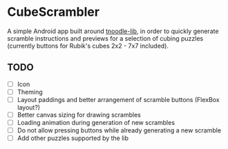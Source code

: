 # CubeScrambler

A simple Android app built around [tnoodle-lib](https://github.com/thewca/tnoodle-lib),
in order to quickly generate scramble instructions and previews for a selection of cubing puzzles (currently buttons for Rubik's cubes 2x2 - 7x7 included).

## TODO

- [ ] Icon
- [ ] Theming
- [ ] Layout paddings and better arrangement of scramble buttons (FlexBox layout?)
- [ ] Better canvas sizing for drawing scrambles
- [ ] Loading animation during generation of new scrambles
- [ ] Do not allow pressing buttons while already generating a new scramble
- [ ] Add other puzzles supported by the lib
